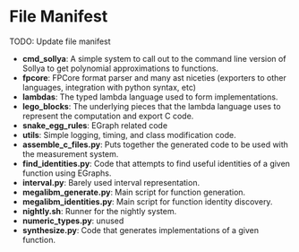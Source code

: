# File Manifest

TODO: Update file manifest

* __cmd_sollya__: A simple system to call out to the command line version of Sollya to get polynomial approximations to functions.
* __fpcore__: FPCore format parser and many ast niceties (exporters to other languages, integration with python syntax, etc)
* __lambdas__: The typed lambda language used to form implementations.
* __lego_blocks__: The underlying pieces that the lambda language uses to represent the computation and export C code.
* __snake_egg_rules__: EGraph related code
* __utils__: Simple logging, timing, and class modification code.
* __assemble_c_files.py__: Puts together the generated code to be used with the measurement system.
* __find_identities.py__: Code that attempts to find useful identities of a given function using EGraphs.
* __interval.py__: Barely used interval representation.
* __megalibm_generate.py__: Main script for function generation.
* __megalibm_identities.py__: Main script for function identity discovery.
* __nightly.sh__: Runner for the nightly system.
* __numeric_types.py__: unused
* __synthesize.py__: Code that generates implementations of a given function.
